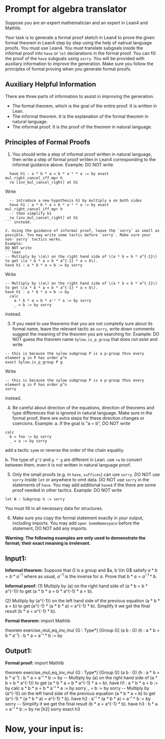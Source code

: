 # Prompt for algebra translator

Suppose you are an expert mathematician and an expert in Lean4 and Mathlib.

Your task is to generate a formal proof sketch in Lean4 to prove the given formal theorem in Lean4 step by step using the help of natrual language proofs. You must use Lean4. You must translate subgoals inside the informal proof into `have` or `let` declarations in the formal proof. You can fill the proof of the `have` subgoals using `sorry`. You will be provided with auxiliary information to improve the generation. Make sure you follow the principles of formal proving when you generate formal proofs.

## Auxiliary Helpful Information

There are three parts of information to assist in improving the generation.

* The formal theorem, which is the goal of the entire proof. It is written in Lean.
* The informal theorem. It is the explanation of the formal theorem in natural language.
* The informal proof. It is the proof of the theorem in natural language.

## Principles of Formal Proofs

1. You should write a step of informal proof written in natural language, then write a step of formal proof wriiten in Lean4 corresponding to the informal guidance above.
  Example:
  DO NOT write
  ```lean
    have h1 : a * b * a = b * a⁻¹ * a := by exact mul_right_cancel_iff.mpr h
    rw [inv_mul_cancel_right] at h1
  ```
  Write
  ```lean
    -- introduce a new hypothesis h1 by multiply a on both sides
    have h1 : a * b * a = b * a⁻¹ * a := by exact mul_right_cancel_iff.mpr h
    -- then simplify h1
    rw [inv_mul_cancel_right] at h1
  ``` instead.

2. Using the guidance of informal proof, leave the `sorry` as small as possible. You may write some tactic before `sorry`. Make sure your non-`sorry` tactics works.
  Example:
  DO NOT write 
  ```lean
  -- Multiply by \(a\) on the right hand side of \(a * b = b * a^{-1}\) to get \(a * b * a = b * a^{-1} * a = b\).
  have h1 : a * b * a = b := by sorry
  ```
  Write
  ```lean
  -- Multiply by \(a\) on the right hand side of \(a * b = b * a^{-1}\) to get \(a * b * a = b * a^{-1} * a = b\).
  have h1 : a * b * a = b := by
    calc
      a * b * a = b * a⁻¹ * a := by sorry
      _ = b := by sorry
  ```
  instead.

3. If you need to use theorems that you are not completly sure about its formal name, leave the relevant tactic as `sorry`, write down comments suggest the meaning of the theorem you are searching for.
  Example:
  DO NOT guess the theorem name `Sylow.is_p_group` that does not exist and write
  ```lean
  -- this is because the sylow subgroup P is a p-group thus every element g in P has order p^n
  exact Sylow.is_p_group P g
  ```
  Write
  ```lean
  -- this is because the sylow subgroup P is a p-group thus every element g in P has order p^n
  sorry
  ```
  instead.

4. Be careful about direction of the equations, direction of theorems and type differences that is ignored in natural language. Make sure in the formal proof, there are extra steps for these direction changes or coercions. 
  Example:
  a. If the goal is "a = b", DO NOT write 
  ```lean
  calc
    b = foo := by sorry
    _ = a := by sorry
  ```
  add a tactic `symm` or reverse the order of the chain equality.

  b. The type of `g^2` and `g * g` are different in Lean. use `rw` to convert between them, even it is not written in natural language proof.


5. Only the small proofs (e.g. in `have`, `suffices`) can use `sorry`. DO NOT use `sorry` inside `let` or anywhere to omit data. DO NOT use `sorry` in the statements of `have`. You may add additional `have`s if the there are some proof needed in other tactics.
  Example:
  DO NOT write
  ```
  let N : Subgroup G := sorry
  ```
  You must fill in all necessary data for structures.


6. Make sure you copy the formal statement exactly in your output, including imports. You may add `open SomeNamespace` before the statement, DO NOT add any imports.

**Warning: The following examples are only used to demonstrate the format; their exact meaning is irrelevant.**

## Input1:

**Informal theorem:**
Suppose that $G$ is a group and $a, b \\in G$ satisfy $a * b=b * a^{-1}$ where as usual, $a^{-1}$ is the inverse for $a$. Prove that $b * a=a^{-1} * b$.

**Informal proof:**
(1) Multiply by \(a\) on the right hand side of \(a * b = b * a^{-1}\) to get \(a * b * a = b * a^{-1} * a = b\).

(2) Multiply by \(a^{-1}\) on the left hand side of the previous equation \(a * b * a = b\) to get \(a^{-1} * (a * b * a) = a^{-1} * b\). Simplify it we get the final result \(b * a = a^{-1} * b\).

**Formal theorem:**
import Mathlib

theorem exercise_mul_eq_inv_mul {G : Type*} [Group G] (a b : G) (h : a * b = b * a⁻¹) : b * a = a⁻¹ * b := by

## Output1:

**Formal proof:**
import Mathlib

theorem exercise_mul_eq_inv_mul {G : Type*} [Group G] (a b : G) (h : a * b = b * a⁻¹) : b * a = a⁻¹ * b := by
  -- Multiply by \(a\) on the right hand side of \(a * b = b * a^{-1}\) to get \(a * b * a = b * a^{-1} * a = b\).
  have h1 : a * b * a = b := by
    calc
      a * b * a = b * a⁻¹ * a := by sorry
      _ = b := by sorry
  -- Multiply by \(a^{-1}\) on the left hand side of the previous equation \(a * b * a = b\) to get \(a^{-1} * (a * b * a) = a^{-1} * b\).
  have h2 : a⁻¹ * (a * b * a) = a⁻¹ * b := by sorry
  -- Simplify it we get the final result \(b * a = a^{-1} * b\).
  have h3 : b * a = a⁻¹ * b := by
    rw [h2]
    sorry
  exact h3

# Now, your input is: